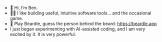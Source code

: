 - 👋 Hi, I’m Ben.
- 👨‍💻 I like building useful, intuitive software tools... and the occasional game.
- 🧩 Play Beardle, guess the person behind the beard: https://beardle.app
- I just began experimenting with AI-assisted coding, and I am very excited by it. It is very powerful.

<!---
bensultan1985/bensultan1985 is a ✨ special ✨ repository because its `README.md` (this file) appears on your GitHub profile.
You can click the Preview link to take a look at your changes.
--->

